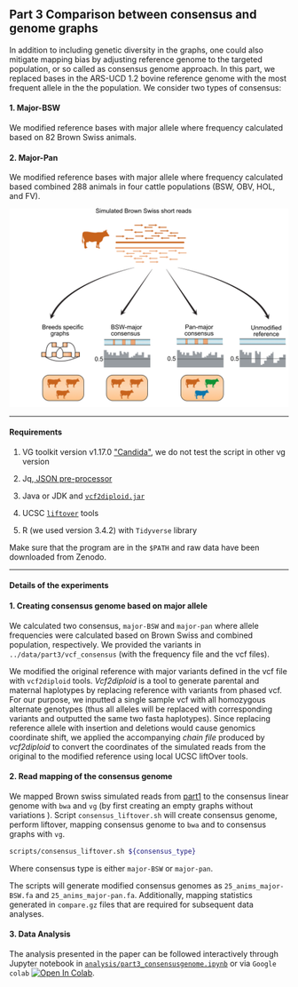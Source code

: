 ## Part 3 Comparison between consensus and genome graphs

In addition to including genetic diversity in the graphs, one could also mitigate mapping bias by adjusting reference genome to the targeted population, or so called as consensus genome approach. In this part, we replaced bases in the ARS-UCD 1.2 bovine reference genome with the most frequent allele in the the population. We consider two types of consensus:

#### 1. Major-BSW

We modified reference bases with major allele where frequency calculated based on 82 Brown Swiss animals.

#### 2. Major-Pan

We modified reference bases with major allele where frequency calculated based combined 288 animals in four cattle populations (BSW, OBV, HOL, and FV).

![Consensus genome experiment](fig/methodpart3.png)	





----

#### Requirements

1. VG toolkit version v1.17.0 ["Candida"](https://github.com/vgteam/vg), we do not test the script in other vg version

2. Jq,[ JSON pre-processor](https://stedolan.github.io/jq/)

3. Java or JDK and [`vcf2diploid.jar`](https://github.com/abyzovlab/vcf2diploid) 

4. UCSC [`liftover`](https://genome.ucsc.edu/cgi-bin/hgLiftOver) tools 

5. R (we used version  3.4.2) with `Tidyverse` library

    

Make sure that the program are in the `$PATH` and raw data have been downloaded from Zenodo. 



___

#### Details of the experiments

#### 1. Creating consensus genome based on major allele

We calculated two consensus, `major-BSW`  and `major-pan` where allele frequencies were calculated based on Brown Swiss and combined population, respectively. We provided the variants in `../data/part3/vcf_consensus` (with the frequency file and the vcf files). 

We modified the original reference with major variants defined in the vcf file with `vcf2diploid` tools. *Vcf2diploid* is a tool to generate parental and maternal haplotypes by replacing reference with variants from phased vcf. For our purpose, we inputted a single sample vcf with all homozygous alternate genotypes (thus all alleles will be replaced with corresponding variants and outputted the same two fasta haplotypes). Since replacing reference allele with insertion and deletions would cause genomics coordinate shift, we applied the accompanying *chain file* produced by *vcf2diploid* to convert the coordinates of the simulated reads from the original to the modified reference using local UCSC liftOver tools. 



#### 2. Read mapping of the consensus genome

We mapped Brown swiss simulated reads from [part1](https://github.com/danangcrysnanto/bovine-graphs-mapping/tree/master/part1_varselect) to the consensus linear genome with `bwa` and `vg` (by first creating an empty graphs without variations ). Script `consensus_liftover.sh` will create consensus genome, perform liftover, mapping consensus genome to `bwa` and to consensus graphs with `vg`. 

```bash
scripts/consensus_liftover.sh ${consensus_type}
```

Where consensus type is either `major-BSW` or `major-pan`.

The scripts will generate modified consensus genomes as `25_anims_major-BSW.fa` and `25_anims_major-pan.fa`. Additionally, mapping statistics generated in `compare.gz` files that are required for subsequent data analyses. 

#### 3. Data Analysis

The analysis presented in the paper can be followed interactively through Jupyter notebook in [`analysis/part3_consensusgenome.ipynb`](analysis/part3_consensusgenome.ipynb) or via `Google colab`  [![Open In Colab](https://colab.research.google.com/assets/colab-badge.svg)](https://colab.research.google.com/github/danangcrysnanto/bovine-graphs-mapping/blob/master/part3_consensusgenome/analysis/part3_consensusgenome_colab.ipynb).
	





